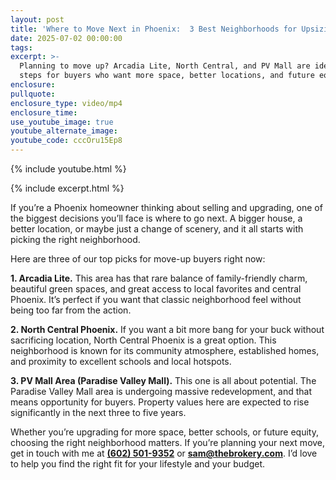 ```yaml
---
layout: post
title: 'Where to Move Next in Phoenix:  3 Best Neighborhoods for Upsizing Families'
date: 2025-07-02 00:00:00
tags:
excerpt: >-
  Planning to move up? Arcadia Lite, North Central, and PV Mall are ideal next
  steps for buyers who want more space, better locations, and future equity.
enclosure:
pullquote:
enclosure_type: video/mp4
enclosure_time:
use_youtube_image: true
youtube_alternate_image:
youtube_code: cccOru15Ep8
---
```

{% include youtube.html %}

{% include excerpt.html %}

If you’re a Phoenix homeowner thinking about selling and upgrading, one of the biggest decisions you’ll face is where to go next. A bigger house, a better location, or maybe just a change of scenery, and it all starts with picking the right neighborhood.

Here are three of our top picks for move-up buyers right now:

**1\. Arcadia Lite.** This area has that rare balance of family-friendly charm, beautiful green spaces, and great access to local favorites and central Phoenix. It’s perfect if you want that classic neighborhood feel without being too far from the action.

**2\. North Central Phoenix.** If you want a bit more bang for your buck without sacrificing location, North Central Phoenix is a great option. This neighborhood is known for its community atmosphere, established homes, and proximity to excellent schools and local hotspots.

**3\. PV Mall Area (Paradise Valley Mall).** This one is all about potential. The Paradise Valley Mall area is undergoing massive redevelopment, and that means opportunity for buyers. Property values here are expected to rise significantly in the next three to five years.

Whether you’re upgrading for more space, better schools, or future equity, choosing the right neighborhood matters. If you’re planning your next move, get in touch with me at [**(602) 501-9352**](tel:6025019352) or [**sam@thebrokery.com**](mailto:sam@thebrokery.com). I’d love to help you find the right fit for your lifestyle and your budget.
